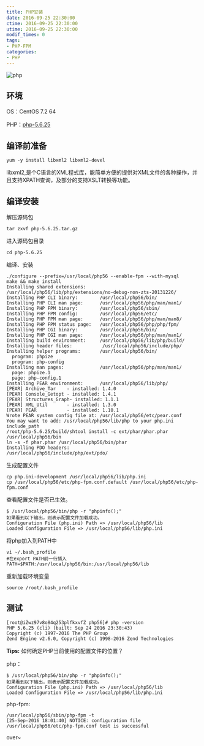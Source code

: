 ```yaml
---
title: PHP安装
date: 2016-09-25 22:30:00
ctime: 2016-09-25 22:30:00
utime: 2016-09-25 22:30:00
modif_times: 0
tags:
- PHP-FPM
categories:
- PHP
---
```


![php](http://n.sinaimg.cn/games/3ece443e/20160925/php_log.png)

<!-- more -->

## 环境

OS：CentOS 7.2 64

PHP：[php-5.6.25](http://n.sinaimg.cn/games/3ece443e/20160925/php-5.6.25.tar.gz)


## 编译前准备
```
yum -y install libxml2 libxml2-devel
```
libxml2,是个C语言的XML程式库，能简单方便的提供对XML文件的各种操作，并且支持XPATH查询，及部分的支持XSLT转换等功能。

## 编译安装
解压源码包
```
tar zxvf php-5.6.25.tar.gz
```
进入源码包目录
```
cd php-5.6.25
```
编译、安装
```
./configure --prefix=/usr/local/php56 --enable-fpm --with-mysql
make && make install
Installing shared extensions:     /usr/local/php56/lib/php/extensions/no-debug-non-zts-20131226/
Installing PHP CLI binary:        /usr/local/php56/bin/
Installing PHP CLI man page:      /usr/local/php56/php/man/man1/
Installing PHP FPM binary:        /usr/local/php56/sbin/
Installing PHP FPM config:        /usr/local/php56/etc/
Installing PHP FPM man page:      /usr/local/php56/php/man/man8/
Installing PHP FPM status page:   /usr/local/php56/php/php/fpm/
Installing PHP CGI binary:        /usr/local/php56/bin/
Installing PHP CGI man page:      /usr/local/php56/php/man/man1/
Installing build environment:     /usr/local/php56/lib/php/build/
Installing header files:           /usr/local/php56/include/php/
Installing helper programs:       /usr/local/php56/bin/
  program: phpize
  program: php-config
Installing man pages:             /usr/local/php56/php/man/man1/
  page: phpize.1
  page: php-config.1
Installing PEAR environment:      /usr/local/php56/lib/php/
[PEAR] Archive_Tar    - installed: 1.4.0
[PEAR] Console_Getopt - installed: 1.4.1
[PEAR] Structures_Graph- installed: 1.1.1
[PEAR] XML_Util       - installed: 1.3.0
[PEAR] PEAR           - installed: 1.10.1
Wrote PEAR system config file at: /usr/local/php56/etc/pear.conf
You may want to add: /usr/local/php56/lib/php to your php.ini include_path
/root/php-5.6.25/build/shtool install -c ext/phar/phar.phar /usr/local/php56/bin
ln -s -f phar.phar /usr/local/php56/bin/phar
Installing PDO headers:           /usr/local/php56/include/php/ext/pdo/
```
生成配置文件
```
cp php.ini-development /usr/local/php56/lib/php.ini
cp /usr/local/php56/etc/php-fpm.conf.default /usr/local/php56/etc/php-fpm.conf
```

查看配置文件是否已生效。
```
$ /usr/local/php56/bin/php -r "phpinfo();"
如果看到以下输出，则表示配置文件加载成功。
Configuration File (php.ini) Path => /usr/local/php56/lib
Loaded Configuration File => /usr/local/php56/lib/php.ini
```

将php加入到PATH中
```
vi ~/.bash_profile
#在export PATH前一行插入
PATH=$PATH:/usr/local/php56/bin:/usr/local/php56/lib
```
重新加载环境变量
```
source /root/.bash_profile
```

## 测试
```
[root@iZwz97v8o84q253plfkxvfZ php56]# php -version
PHP 5.6.25 (cli) (built: Sep 24 2016 23:30:43)
Copyright (c) 1997-2016 The PHP Group
Zend Engine v2.6.0, Copyright (c) 1998-2016 Zend Technologies
```

**Tips:**
如何确定PHP当前使用的配置文件的位置？

php：
```
$ /usr/local/php56/bin/php -r "phpinfo();"
如果看到以下输出，则表示配置文件加载成功。
Configuration File (php.ini) Path => /usr/local/php56/lib
Loaded Configuration File => /usr/local/php56/lib/php.ini
```
php-fpm:
```
/usr/local/php56/sbin/php-fpm -t
[25-Sep-2016 18:01:40] NOTICE: configuration file /usr/local/php56/etc/php-fpm.conf test is successful
```
over~
